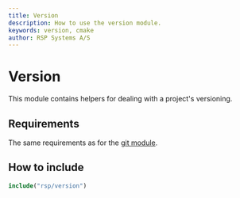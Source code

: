 ```yaml
---
title: Version
description: How to use the version module.
keywords: version, cmake
author: RSP Systems A/S
---
```


# Version

This module contains helpers for dealing with a project's versioning.

## Requirements

The same requirements as for the [git module](../git/index.md).

## How to include

```cmake
include("rsp/version")
```